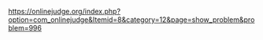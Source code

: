 https://onlinejudge.org/index.php?option=com_onlinejudge&Itemid=8&category=12&page=show_problem&problem=996
